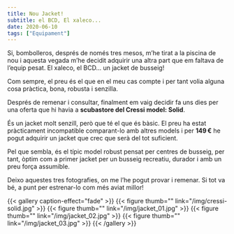 ```yaml
---
title: Nou Jacket!
subtitle: el BCD, El xaleco...
date: 2020-06-10
tags: ["Equipament"]
---
```


Si, bombolleros, després de només tres mesos, m’he tirat a la piscina de nou i aquesta vegada m’he decidit adquirir una altra part que em faltava de l’equip pesat. El xaleco, el BCD… un jacket de busseig!  

Com sempre, el preu és el que en el meu cas compte i per tant volia alguna cosa pràctica, bona, robusta i senzilla.

Després de remenar i consultar, finalment em vaig decidir fa uns dies per una oferta que hi havia a **scubastore del Cressi model: Solid**.

És un jacket molt senzill, però que té el que és bàsic. El preu ha estat pràcticament incompatible comparant-lo amb altres models i per **149 €** he pogut adquirir un jacket que crec que serà del tot suficient.  

Pel que sembla, és el típic model robust pensat per centres de busseig, per tant, òptim com a primer jacket per un busseig recreatiu, durador i amb un preu força assumible.  

Deixo aquestes tres fotografies, on me l’he pogut provar i remenar. Si tot va bé, a punt per estrenar-lo com més aviat millor!  

{{< gallery caption-effect="fade" >}}
 {{< figure thumb="" link="/img/cressi-solid.jpg" >}}
 {{< figure thumb="" link="/img/jacket_01.jpg" >}}
 {{< figure thumb="" link="/img/jacket_02.jpg" >}}
 {{< figure thumb="" link="/img/jacket_03.jpg" >}}
{{< /gallery >}}
